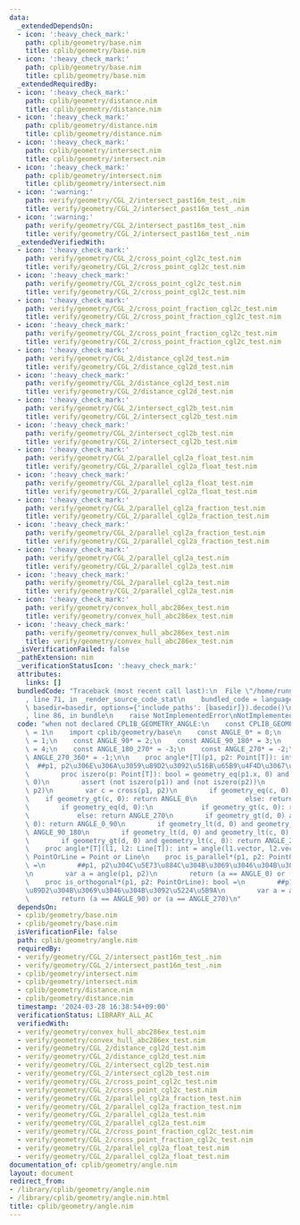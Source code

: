 ```yaml
---
data:
  _extendedDependsOn:
  - icon: ':heavy_check_mark:'
    path: cplib/geometry/base.nim
    title: cplib/geometry/base.nim
  - icon: ':heavy_check_mark:'
    path: cplib/geometry/base.nim
    title: cplib/geometry/base.nim
  _extendedRequiredBy:
  - icon: ':heavy_check_mark:'
    path: cplib/geometry/distance.nim
    title: cplib/geometry/distance.nim
  - icon: ':heavy_check_mark:'
    path: cplib/geometry/distance.nim
    title: cplib/geometry/distance.nim
  - icon: ':heavy_check_mark:'
    path: cplib/geometry/intersect.nim
    title: cplib/geometry/intersect.nim
  - icon: ':heavy_check_mark:'
    path: cplib/geometry/intersect.nim
    title: cplib/geometry/intersect.nim
  - icon: ':warning:'
    path: verify/geometry/CGL_2/intersect_past16m_test_.nim
    title: verify/geometry/CGL_2/intersect_past16m_test_.nim
  - icon: ':warning:'
    path: verify/geometry/CGL_2/intersect_past16m_test_.nim
    title: verify/geometry/CGL_2/intersect_past16m_test_.nim
  _extendedVerifiedWith:
  - icon: ':heavy_check_mark:'
    path: verify/geometry/CGL_2/cross_point_cgl2c_test.nim
    title: verify/geometry/CGL_2/cross_point_cgl2c_test.nim
  - icon: ':heavy_check_mark:'
    path: verify/geometry/CGL_2/cross_point_cgl2c_test.nim
    title: verify/geometry/CGL_2/cross_point_cgl2c_test.nim
  - icon: ':heavy_check_mark:'
    path: verify/geometry/CGL_2/cross_point_fraction_cgl2c_test.nim
    title: verify/geometry/CGL_2/cross_point_fraction_cgl2c_test.nim
  - icon: ':heavy_check_mark:'
    path: verify/geometry/CGL_2/cross_point_fraction_cgl2c_test.nim
    title: verify/geometry/CGL_2/cross_point_fraction_cgl2c_test.nim
  - icon: ':heavy_check_mark:'
    path: verify/geometry/CGL_2/distance_cgl2d_test.nim
    title: verify/geometry/CGL_2/distance_cgl2d_test.nim
  - icon: ':heavy_check_mark:'
    path: verify/geometry/CGL_2/distance_cgl2d_test.nim
    title: verify/geometry/CGL_2/distance_cgl2d_test.nim
  - icon: ':heavy_check_mark:'
    path: verify/geometry/CGL_2/intersect_cgl2b_test.nim
    title: verify/geometry/CGL_2/intersect_cgl2b_test.nim
  - icon: ':heavy_check_mark:'
    path: verify/geometry/CGL_2/intersect_cgl2b_test.nim
    title: verify/geometry/CGL_2/intersect_cgl2b_test.nim
  - icon: ':heavy_check_mark:'
    path: verify/geometry/CGL_2/parallel_cgl2a_float_test.nim
    title: verify/geometry/CGL_2/parallel_cgl2a_float_test.nim
  - icon: ':heavy_check_mark:'
    path: verify/geometry/CGL_2/parallel_cgl2a_float_test.nim
    title: verify/geometry/CGL_2/parallel_cgl2a_float_test.nim
  - icon: ':heavy_check_mark:'
    path: verify/geometry/CGL_2/parallel_cgl2a_fraction_test.nim
    title: verify/geometry/CGL_2/parallel_cgl2a_fraction_test.nim
  - icon: ':heavy_check_mark:'
    path: verify/geometry/CGL_2/parallel_cgl2a_fraction_test.nim
    title: verify/geometry/CGL_2/parallel_cgl2a_fraction_test.nim
  - icon: ':heavy_check_mark:'
    path: verify/geometry/CGL_2/parallel_cgl2a_test.nim
    title: verify/geometry/CGL_2/parallel_cgl2a_test.nim
  - icon: ':heavy_check_mark:'
    path: verify/geometry/CGL_2/parallel_cgl2a_test.nim
    title: verify/geometry/CGL_2/parallel_cgl2a_test.nim
  - icon: ':heavy_check_mark:'
    path: verify/geometry/convex_hull_abc286ex_test.nim
    title: verify/geometry/convex_hull_abc286ex_test.nim
  - icon: ':heavy_check_mark:'
    path: verify/geometry/convex_hull_abc286ex_test.nim
    title: verify/geometry/convex_hull_abc286ex_test.nim
  _isVerificationFailed: false
  _pathExtension: nim
  _verificationStatusIcon: ':heavy_check_mark:'
  attributes:
    links: []
  bundledCode: "Traceback (most recent call last):\n  File \"/home/runner/.local/lib/python3.10/site-packages/onlinejudge_verify/documentation/build.py\"\
    , line 71, in _render_source_code_stat\n    bundled_code = language.bundle(stat.path,\
    \ basedir=basedir, options={'include_paths': [basedir]}).decode()\n  File \"/home/runner/.local/lib/python3.10/site-packages/onlinejudge_verify/languages/nim.py\"\
    , line 86, in bundle\n    raise NotImplementedError\nNotImplementedError\n"
  code: "when not declared CPLIB_GEOMETRY_ANGLE:\n    const CPLIB_GEOMETRY_ANGLE*\
    \ = 1\n    import cplib/geometry/base\n    const ANGLE_0* = 0;\n    const ANGLE_0_90*\
    \ = 1;\n    const ANGLE_90* = 2;\n    const ANGLE_90_180* = 3;\n    const ANGLE_180*\
    \ = 4;\n    const ANGLE_180_270* = -3;\n    const ANGLE_270* = -2;\n    const\
    \ ANGLE_270_360* = -1;\n\n    proc angle*[T](p1, p2: Point[T]): int =\n      \
    \  ##p1, p2\u306E\u306A\u3059\u89D2\u3092\u516B\u65B9\u4F4D\u3067\u8FD4\u3059\n\
    \        proc iszero(p: Point[T]): bool = geometry_eq(p1.x, 0) and geometry_eq(p1.y,\
    \ 0)\n        assert (not iszero(p1)) and (not iszero(p2))\n        var d = dot(p1,\
    \ p2)\n        var c = cross(p1, p2)\n        if geometry_eq(c, 0):\n        \
    \    if geometry_gt(c, 0): return ANGLE_0\n            else: return ANGLE_180\n\
    \        if geometry_eq(d, 0):\n            if geometry_gt(c, 0): return ANGLE_90\n\
    \            else: return ANGLE_270\n        if geometry_gt(d, 0) and geometry_gt(c,\
    \ 0): return ANGLE_0_90\n        if geometry_lt(d, 0) and geometry_gt(c, 0): return\
    \ ANGLE_90_180\n        if geometry_lt(d, 0) and geometry_lt(c, 0): return ANGLE_180_270\n\
    \        if geometry_gt(d, 0) and geometry_lt(c, 0): return ANGLE_270_360\n\n\
    \    proc angle*[T](l1, l2: Line[T]): int = angle(l1.vector, l2.vector)\n    type\
    \ PointOrLine = Point or Line\n    proc is_parallel*(p1, p2: PointOrLine): bool\
    \ =\n        ##p1, p2\u304C\u5E73\u884C\u304B\u3069\u3046\u304B\u3092\u5224\u5B9A\
    \n        var a = angle(p1, p2)\n        return (a == ANGLE_0) or (a == ANGLE_180)\n\
    \    proc is_orthogonal*(p1, p2: PointOrLine): bool =\n        ##p1, p2\u304C\u76F4\
    \u89D2\u304B\u3069\u3046\u304B\u3092\u5224\u5B9A\n        var a = angle(p1, p2)\n\
    \        return (a == ANGLE_90) or (a == ANGLE_270)\n"
  dependsOn:
  - cplib/geometry/base.nim
  - cplib/geometry/base.nim
  isVerificationFile: false
  path: cplib/geometry/angle.nim
  requiredBy:
  - verify/geometry/CGL_2/intersect_past16m_test_.nim
  - verify/geometry/CGL_2/intersect_past16m_test_.nim
  - cplib/geometry/intersect.nim
  - cplib/geometry/intersect.nim
  - cplib/geometry/distance.nim
  - cplib/geometry/distance.nim
  timestamp: '2024-03-28 16:38:54+09:00'
  verificationStatus: LIBRARY_ALL_AC
  verifiedWith:
  - verify/geometry/convex_hull_abc286ex_test.nim
  - verify/geometry/convex_hull_abc286ex_test.nim
  - verify/geometry/CGL_2/distance_cgl2d_test.nim
  - verify/geometry/CGL_2/distance_cgl2d_test.nim
  - verify/geometry/CGL_2/intersect_cgl2b_test.nim
  - verify/geometry/CGL_2/intersect_cgl2b_test.nim
  - verify/geometry/CGL_2/cross_point_cgl2c_test.nim
  - verify/geometry/CGL_2/cross_point_cgl2c_test.nim
  - verify/geometry/CGL_2/parallel_cgl2a_fraction_test.nim
  - verify/geometry/CGL_2/parallel_cgl2a_fraction_test.nim
  - verify/geometry/CGL_2/parallel_cgl2a_test.nim
  - verify/geometry/CGL_2/parallel_cgl2a_test.nim
  - verify/geometry/CGL_2/cross_point_fraction_cgl2c_test.nim
  - verify/geometry/CGL_2/cross_point_fraction_cgl2c_test.nim
  - verify/geometry/CGL_2/parallel_cgl2a_float_test.nim
  - verify/geometry/CGL_2/parallel_cgl2a_float_test.nim
documentation_of: cplib/geometry/angle.nim
layout: document
redirect_from:
- /library/cplib/geometry/angle.nim
- /library/cplib/geometry/angle.nim.html
title: cplib/geometry/angle.nim
---
```

